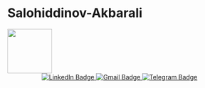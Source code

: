 # Salohiddinov-Akbarali<div id="header" align="center">
  <img src="https://media.giphy.com/media/jdPMeyv9rn0hZHh8n9/giphy.gif" width="100"/>
</div>
<div id="badges" align="center">
  <a href="https://www.linkedin.com/in/akbarali-salohiddinov-923752213/">
    <img src="https://img.shields.io/badge/LinkedIn-blue?logo=linkedin&logoColor=white" alt="LinkedIn Badge"/>
  </a>
  <a href="mailto:akbaralisalohiddinov808@gmail.com">
    <img src="https://img.shields.io/badge/Gmail-D14836?logo=gmail&logoColor=white" alt="Gmail Badge"/>
  </a>
  <a href="https://t.me/ieee01">
    <img src="https://img.shields.io/badge/Telegram-2CA5E0?&logo=telegram&logoColor=white" alt="Telegram Badge"/>
  </a>
</div>
